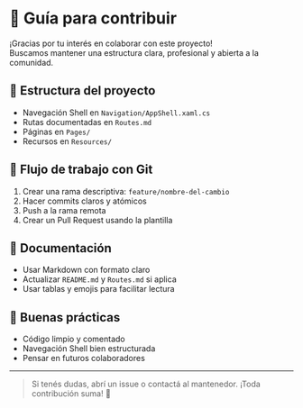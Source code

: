 ﻿# 🤝 Guía para contribuir

¡Gracias por tu interés en colaborar con este proyecto!  
Buscamos mantener una estructura clara, profesional y abierta a la comunidad.

## 🧭 Estructura del proyecto

- Navegación Shell en `Navigation/AppShell.xaml.cs`
- Rutas documentadas en `Routes.md`
- Páginas en `Pages/`
- Recursos en `Resources/`

## 🧪 Flujo de trabajo con Git

1. Crear una rama descriptiva: `feature/nombre-del-cambio`
2. Hacer commits claros y atómicos
3. Push a la rama remota
4. Crear un Pull Request usando la plantilla

## 📘 Documentación

- Usar Markdown con formato claro
- Actualizar `README.md` y `Routes.md` si aplica
- Usar tablas y emojis para facilitar lectura

## 🧠 Buenas prácticas

- Código limpio y comentado
- Navegación Shell bien estructurada
- Pensar en futuros colaboradores

---

> Si tenés dudas, abrí un issue o contactá al mantenedor. ¡Toda contribución suma! 🚀
